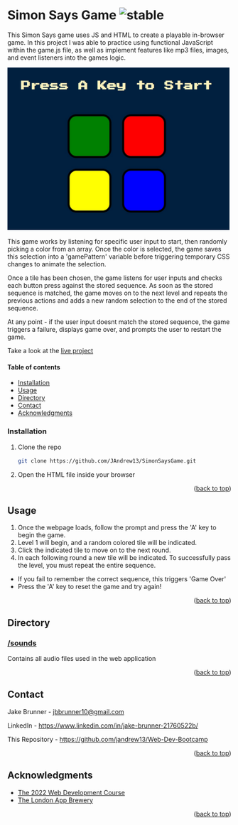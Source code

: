 
# Simon Says Game ![stable]

<!-- ABOUT SECTION -->



This Simon Says game uses JS and HTML to create a playable in-browser game. In this project I was able to practice using functional JavaScript within the game.js file, as well as implement features like mp3 files, images, and event listeners into the games logic.

<img src="https://github.com/JAndrew13/SimonSays/blob/main/simonsays.jpg" width="500">

This game works by listening for specific user input to start, then randomly picking a color from an array. Once the color is selected, the game saves this selection into a 'gamePattern' variable before triggering temporary CSS changes to animate the selection.

Once a tile has been chosen, the game listens for user inputs and checks each button press against the stored sequence. As soon as the stored sequence is matched, the game moves on to the next level and repeats the previous actions and adds a new random selection to the end of the stored sequence.

At any point - if the user input doesnt match the stored sequence, the game triggers a failure, displays game over, and prompts the user to restart the game.

Take a look at the [live project](https://simonsays.jakebrunner.com/)

<!-- TABLE OF CONTENTS -->
  #### Table of contents
+ [Installation](#installation)
+ [Usage](#usage)
+ [Directory](#directory)
+ [Contact](#contact)
+ [Acknowledgments](#acknowledgments)


<!-- Prerequisites -->

<!-- Installation -->
### Installation

1. Clone the repo
   ```sh
   git clone https://github.com/JAndrew13/SimonSaysGame.git
   ```
2. Open the HTML file inside your browser


<p align="right">(<a href="#readme-top">back to top</a>)</p>


<!-- USAGE EXAMPLES -->
## Usage

1. Once the webpage loads, follow the prompt and press the 'A' key to begin the game.
2. Level 1 will begin, and a random colored tile will be indicated.
3. Click the indicated tile to move on to the next round.
4. In each following round a new tile will be indicated. To successfully pass the level, you must repeat the entire sequence.

* If you fail to remember the correct sequence, this triggers 'Game Over'
* Press the 'A' key to reset the game and try again!

<p align="right">(<a href="#readme-top">back to top</a>)</p>

<!-- DIRECTORY -->
## Directory

### [/sounds](https://github.com/JAndrew13/SimonSays/tree/main/sounds)
Contains all audio files used in the web application

<p align="right">(<a href="#readme-top">back to top</a>)</p>

<!-- CONTACT -->
## Contact

Jake Brunner -  jbbrunner10@gmail.com

LinkedIn - https://www.linkedin.com/in/jake-brunner-21760522b/

This Repository - https://github.com/jandrew13/Web-Dev-Bootcamp

<p align="right">(<a href="#readme-top">back to top</a>)</p>



<!-- ACKNOWLEDGMENTS -->
## Acknowledgments
* [The 2022 Web Development Course](https://www.udemy.com/course/the-complete-web-development-bootcamp)
* [The London App Brewery](https://www.londonappbrewery.com/)

<p align="right">(<a href="#readme-top">back to top</a>)</p>



<!-- MARKDOWN LINKS & IMAGES -->

[product-screenshot]: images/screenshot.png

[license-shield]: https://img.shields.io/github/license/othneildrew/Best-README-Template.svg?style=for-the-badge
[license-url]: https://github.com/othneildrew/Best-README-Template/blob/master/LICENSE.txt
[linkedin-shield]: https://img.shields.io/badge/-LinkedIn-black.svg?style=for-the-badge&logo=linkedin&colorB=555
[linkedin-url]: https://linkedin.com/in/othneildrew

<!-- STATUS MARKERS -->

[stable]: http://badges.github.io/stability-badges/dist/stable.svg
[unstable]: http://badges.github.io/stability-badges/dist/unstable.svg
[depreciated]: http://badges.github.io/stability-badges/dist/deprecated.svg
[experimental]: http://badges.github.io/stability-badges/dist/experimental.svg
[frozen]: http://badges.github.io/stability-badges/dist/frozen.svg
[locked]: http://badges.github.io/stability-badges/dist/locked.svg

[issues-shield]: https://img.shields.io/github/issues/othneildrew/Best-README-Template.svg?style=for-the-badge
[issues-url]: https://github.com/othneildrew/Best-README-Template/issues

<!-- TOOLS -->

[JavaScript.com]:https://img.shields.io/badge/javascript-%23323330.svg?style=for-the-badge&logo=javascript&logoColor=%23F7DF1E
[JavaScript-url]:https://javascript.com
[JQuery.com]: https://img.shields.io/badge/jQuery-0769AD?style=for-the-badge&logo=jquery&logoColor=white
[JQuery-url]: https://jquery.com
[CSS3]: https://img.shields.io/badge/css3-%231572B6.svg?style=for-the-badge&logo=css3&logoColor=white
[HTML5]: https://img.shields.io/badge/html5-%23E34F26.svg?style=for-the-badge&logo=html5&logoColor=white
